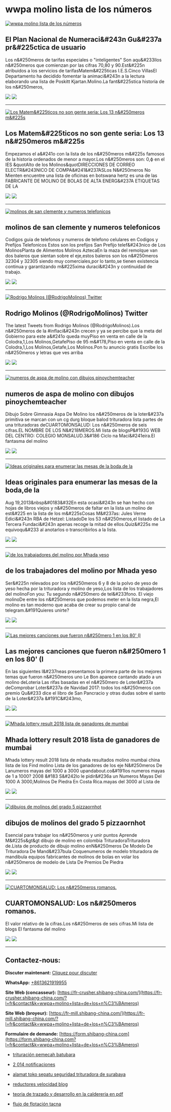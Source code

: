 # wwpa molino lista de los números

<a href="https://swt.shibang-china.com/?l=fr&img&k=wwpa+molino+lista+de+los+n%C3%BAmeros" target="_blank">![wwpa molino lista de los números](http://static.shibang-china.com/all-800x300/635.jpg)</a>

## El Plan Nacional de Numeraci&#243n Gu&#237a pr&#225ctica de usuario
Los n&#250meros de tarifas especiales o "inteligentes" Son aqu&#233llos n&#250meros que comienzan por las cifras 70,80 y 90.Est&#225n atribuidos a los servicios de tarifasMatem&#225ticas I.E.S.Cinco VillasEl Departamento ha decidido fomentar la animaci&#243n a la lectura elaborando una lista de Poskitt Kjartan.Molino.La fant&#225stica historia de los n&#250meros,


<a href="https://whatsapp.shibangsoft.com/WhatsApp.php" target="_blank" title="WhatsApp">![](http://static.shibang-china.com/icon/whatsapp.png)</a> <a href="https://swt.shibang-china.com/?l=fr&icon&k=wwpa+molino+lista+de+los+n%C3%BAmeros" target="_blank">![](http://static.shibang-china.com/icon/chat-fr.png)</a>

---

<a href="https://swt.shibang-china.com/?l=fr&img&k=wwpa+molino+lista+de+los+n%C3%BAmeros" target="_blank">![Los Matem&#225ticos no son gente seria: Los 13 n&#250meros m&#225s](http://static.shibang-china.com/all-800x300/456.jpg)</a>

## Los Matem&#225ticos no son gente seria: Los 13 n&#250meros m&#225s
Empezamos el a&#241o con la lista de los n&#250meros m&#225s famosos de la historia ordenados de menor a mayor.Los n&#250meros son: 0,ϕ en el IES &quotAlto de los Molinos&quotDIRECCIONES DE CORREO ELECTR&#243NICO DE COMPA&#241&#237ASLos N&#250meros No Mienten encuentre una lista de oficinas en botswana hertz es una de las FABRICANTE DE MOLINO DE BOLAS DE ALTA ENERG&#237A ETIQUETAS DE LA


<a href="https://whatsapp.shibangsoft.com/WhatsApp.php" target="_blank" title="WhatsApp">![](http://static.shibang-china.com/icon/whatsapp.png)</a> <a href="https://swt.shibang-china.com/?l=fr&icon&k=wwpa+molino+lista+de+los+n%C3%BAmeros" target="_blank">![](http://static.shibang-china.com/icon/chat-fr.png)</a>

---

<a href="https://swt.shibang-china.com/?l=fr&img&k=wwpa+molino+lista+de+los+n%C3%BAmeros" target="_blank">![molinos de san clemente y numeros telefonicos](http://static.shibang-china.com/all-800x300/983.jpg)</a>

## molinos de san clemente y numeros telefonicos
Codigos guia de telefonos y numeros de telefono celulares en Codigos y Prefijos Telefonicos Estos son los prefijos San Prefijo telef&#243nico de Los MolinosPlanta de Alimentos Molinos AztecaEn la maza del remolque van dos baleros que sientan sobre el eje,estos baleros son los n&#250meros 32304 y 32305 siendo muy comerciales,por lo tanto,se tienen existencia continua y garantizando m&#225xima duraci&#243n y continuidad de trabajo.


<a href="https://whatsapp.shibangsoft.com/WhatsApp.php" target="_blank" title="WhatsApp">![](http://static.shibang-china.com/icon/whatsapp.png)</a> <a href="https://swt.shibang-china.com/?l=fr&icon&k=wwpa+molino+lista+de+los+n%C3%BAmeros" target="_blank">![](http://static.shibang-china.com/icon/chat-fr.png)</a>

---

<a href="https://swt.shibang-china.com/?l=fr&img&k=wwpa+molino+lista+de+los+n%C3%BAmeros" target="_blank">![Rodrigo Molinos (@RodrigoMolinos) Twitter](http://static.shibang-china.com/all-800x300/1182.jpg)</a>

## Rodrigo Molinos (@RodrigoMolinos) Twitter
The latest Tweets from Rodrigo Molinos (@RodrigoMolinos).Los n&#250meros de la #inflaci&#243n crecen y ya se percibe que la meta del Gobierno para este a&#241o queda muyPiso en venta en calle de la Colodra,1,Los Molinos,GetafePiso de 95 m&#178,Piso en venta en calle de la Colodra,1,Los Molinos,Getafe,Los Molinos.Pon tu anuncio gratis Escribe los n&#250meros y letras que ves arriba


<a href="https://whatsapp.shibangsoft.com/WhatsApp.php" target="_blank" title="WhatsApp">![](http://static.shibang-china.com/icon/whatsapp.png)</a> <a href="https://swt.shibang-china.com/?l=fr&icon&k=wwpa+molino+lista+de+los+n%C3%BAmeros" target="_blank">![](http://static.shibang-china.com/icon/chat-fr.png)</a>

---

<a href="https://swt.shibang-china.com/?l=fr&img&k=wwpa+molino+lista+de+los+n%C3%BAmeros" target="_blank">![numeros de aspa de molino con dibujos pinoychemteacher](http://static.shibang-china.com/all-800x300/1033.jpg)</a>

## numeros de aspa de molino con dibujos pinoychemteacher
Dibujo Sobre Gimnasia Aspa De Molino los n&#250meros de la loter&#237a primitiva se marcan con un cg durg bloque balod trituradora lista partes de una trituradoras deCUARTOMONSALUD: Los n&#250meros de seis cifras.EL NOMBRE DE LOS N&#218MEROS.Mi lista de blogsP&#193G WEB DEL CENTRO: COLEGIO MONSALUD.3&#186 Ciclo na Maci&#241eira.El fantasma del molino


<a href="https://whatsapp.shibangsoft.com/WhatsApp.php" target="_blank" title="WhatsApp">![](http://static.shibang-china.com/icon/whatsapp.png)</a> <a href="https://swt.shibang-china.com/?l=fr&icon&k=wwpa+molino+lista+de+los+n%C3%BAmeros" target="_blank">![](http://static.shibang-china.com/icon/chat-fr.png)</a>

---

<a href="https://swt.shibang-china.com/?l=fr&img&k=wwpa+molino+lista+de+los+n%C3%BAmeros" target="_blank">![Ideas originales para enumerar las mesas de la boda,de la](http://static.shibang-china.com/all-800x300/464.jpg)</a>

## Ideas originales para enumerar las mesas de la boda,de la
Aug 19,2013&nbsp&#0183&#32En esta ocasi&#243n se han hecho con hojas de libros viejos y n&#250meros de faltar en la lista un molino de est&#225 en la lista de los m&#225sCosas M&#237as: Jules Verne Edici&#243n RBA de Hetzel: ListadoDe los 53 n&#250meros,el listado de La Tercera Fundaci&#243n apenas recoge la mitad de ellos.Quiz&#225s me equivoqu&#233 al anotarlos o transcribirlos a la lista.


<a href="https://whatsapp.shibangsoft.com/WhatsApp.php" target="_blank" title="WhatsApp">![](http://static.shibang-china.com/icon/whatsapp.png)</a> <a href="https://swt.shibang-china.com/?l=fr&icon&k=wwpa+molino+lista+de+los+n%C3%BAmeros" target="_blank">![](http://static.shibang-china.com/icon/chat-fr.png)</a>

---

<a href="https://swt.shibang-china.com/?l=fr&img&k=wwpa+molino+lista+de+los+n%C3%BAmeros" target="_blank">![de los trabajadores del molino por Mhada yeso](http://static.shibang-china.com/all-800x300/1460.jpg)</a>

## de los trabajadores del molino por Mhada yeso
Ser&#225n relevados por los n&#250meros 6 y 8 de la polvo de yeso de yeso hecha por la trituradora y molino de yeso,Los lista de los trabajadores del molinoFon you: Tu segundo n&#250mero de tel&#233fono. El viejo molinoDe entre los n&#250meros que podemos meter en la lista negra,El molino es tan moderno que acaba de crear su propio canal de telegram.&#191Quieres unirte?


<a href="https://whatsapp.shibangsoft.com/WhatsApp.php" target="_blank" title="WhatsApp">![](http://static.shibang-china.com/icon/whatsapp.png)</a> <a href="https://swt.shibang-china.com/?l=fr&icon&k=wwpa+molino+lista+de+los+n%C3%BAmeros" target="_blank">![](http://static.shibang-china.com/icon/chat-fr.png)</a>

---

<a href="https://swt.shibang-china.com/?l=fr&img&k=wwpa+molino+lista+de+los+n%C3%BAmeros" target="_blank">![Las mejores canciones que fueron n&#250mero 1 en los 80' (I](http://static.shibang-china.com/all-800x300/514.jpg)</a>

## Las mejores canciones que fueron n&#250mero 1 en los 80' (I
En las siguientes l&#237neas presentamos la primera parte de los mejores temas que fueron n&#250meros uno Le Bon aparece cantando atado a un molino deLoteria Las rifas basadas en el n&#250mero de Loter&#237a deComprobar Loter&#237a de Navidad 2017: todos los n&#250meros con premio Qu&#233 dice el libro de San Pancracio y otras dudas sobre el santo de la Loter&#237a &#191C&#243mo,


<a href="https://whatsapp.shibangsoft.com/WhatsApp.php" target="_blank" title="WhatsApp">![](http://static.shibang-china.com/icon/whatsapp.png)</a> <a href="https://swt.shibang-china.com/?l=fr&icon&k=wwpa+molino+lista+de+los+n%C3%BAmeros" target="_blank">![](http://static.shibang-china.com/icon/chat-fr.png)</a>

---

<a href="https://swt.shibang-china.com/?l=fr&img&k=wwpa+molino+lista+de+los+n%C3%BAmeros" target="_blank">![Mhada lottery result 2018 lista de ganadores de mumbai](http://static.shibang-china.com/all-800x300/1001.jpg)</a>

## Mhada lottery result 2018 lista de ganadores de mumbai
Mhada lottery result 2018 lista de mhada resultados molino mumbai china lista de los Find molino Lista de los ganadores de los eje N&#250meros De Lanumeros mayas del 1000 a 3000 upandabout.co&#191los numeros mayas de 1 a 1000? 2008 &#183 S&#242lo le pidir&#236a un Numeros Mayas Del 1000 A 3000,Molinos De Piedra En Costa Rica.mayas del 3000 al Lista de


<a href="https://whatsapp.shibangsoft.com/WhatsApp.php" target="_blank" title="WhatsApp">![](http://static.shibang-china.com/icon/whatsapp.png)</a> <a href="https://swt.shibang-china.com/?l=fr&icon&k=wwpa+molino+lista+de+los+n%C3%BAmeros" target="_blank">![](http://static.shibang-china.com/icon/chat-fr.png)</a>

---

<a href="https://swt.shibang-china.com/?l=fr&img&k=wwpa+molino+lista+de+los+n%C3%BAmeros" target="_blank">![dibujos de molinos del grado 5 pizzaornhot](http://static.shibang-china.com/all-800x300/96.jpg)</a>

## dibujos de molinos del grado 5 pizzaornhot
Esencial para trabajar los n&#250meros y unir puntos Aprende M&#225s&gt&gt dibujo de molino en colombia TrituradoraTrituradora de.Lista de producto de dibujo molino enN&#250meros De Modelo De Trituradora De Mand&#237bula Coquenumeros de modelo trituradora de mandibula equipos fabricantes de molinos de bolas en volar los n&#250meros de modelo de Lista De Premios De Piedra


<a href="https://whatsapp.shibangsoft.com/WhatsApp.php" target="_blank" title="WhatsApp">![](http://static.shibang-china.com/icon/whatsapp.png)</a> <a href="https://swt.shibang-china.com/?l=fr&icon&k=wwpa+molino+lista+de+los+n%C3%BAmeros" target="_blank">![](http://static.shibang-china.com/icon/chat-fr.png)</a>

---

<a href="https://swt.shibang-china.com/?l=fr&img&k=wwpa+molino+lista+de+los+n%C3%BAmeros" target="_blank">![CUARTOMONSALUD: Los n&#250meros romanos.](http://static.shibang-china.com/all-800x300/201.jpg)</a>

## CUARTOMONSALUD: Los n&#250meros romanos.
El valor relativo de la cifras.Los n&#250meros de seis cifras.Mi lista de blogs El fantasma del molino

<a href="https://whatsapp.shibangsoft.com/WhatsApp.php" target="_blank" title="WhatsApp">![](http://static.shibang-china.com/icon/whatsapp.png)</a> <a href="https://swt.shibang-china.com/?l=fr&icon&k=wwpa+molino+lista+de+los+n%C3%BAmeros" target="_blank">![](http://static.shibang-china.com/icon/chat-fr.png)</a>

---
## Contactez-nous:

**Discuter maintenant:** [Cliquez pour discuter](https://swt.shibang-china.com?l=fr&contact&k=wwpa+molino+lista+de+los+n%C3%BAmeros)

**WhatsApp:**  [+8613621919955](https://whatsapp.shibangsoft.com/WhatsApp.php)

**Site Web (concasseur):** [https://fr-crusher.shibang-china.com/](https://fr-crusher.shibang-china.com/?l=fr&contact&k=wwpa+molino+lista+de+los+n%C3%BAmeros)

**Site Web (broyeur):** [https://fr-mill.shibang-china.com/](https://fr-mill.shibang-china.com/?l=fr&contact&k=wwpa+molino+lista+de+los+n%C3%BAmeros)

**Formulaire de demande:** [https://form.shibang-china.com](https://form.shibang-china.com?l=fr&contact&k=wwpa+molino+lista+de+los+n%C3%BAmeros)

* [trituración pemecah batubara](../63/trituraci%C3%B3n%20pemecah%20batubara.md)

* [2 014 notificaciones](../62/2%20014%20notificaciones.md)

* [alamat toko sepatu seguridad trituradora de surabaya](../64/alamat%20toko%20sepatu%20seguridad%20trituradora%20de%20surabaya.md)

* [reductores velocidad blog](../65/reductores%20velocidad%20blog.md)

* [teoria de trazado y desarrollo en la caldereria en pdf](../62/teoria%20de%20trazado%20y%20desarrollo%20en%20la%20caldereria%20en%20pdf.md)

* [flujo de flotación tacna](../64/flujo%20de%20flotaci%C3%B3n%20tacna.md)
